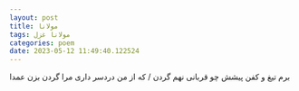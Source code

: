 ```yaml
---
layout: post
title: مولانا
tags: مولانا غزل
categories: poem
date: 2023-05-12 11:49:40.122524
---
```


برم تیغ و کفن پیشش چو قربانی نهم گردن / که از من دردسر داری مرا گردن بزن عمدا